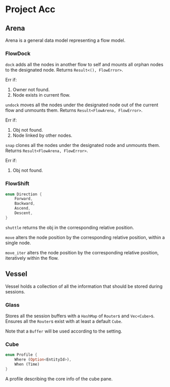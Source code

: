 # Project Acc

## Arena

Arena is a general data model representing a flow model.

### FlowDock

`dock` adds all the nodes in another flow to self and mounts all orphan nodes to the designated node. Returns `Result<(), FlowError>`.

Err if:
1. Owner not found.
2. Node exists in current flow.

`undock` moves all the nodes under the designated node out of the current flow and unmounts them. Returns `Result<FlowArena, FlowError>`. 

Err if:
1. Obj not found.
2. Node linked by other nodes.

`snap` clones all the nodes under the designated node and unmounts them. Returns `Result<FlowArena, FlowError>`.

Err if:
1. Obj not found.

### FlowShift

```rust
enum Direction {
    Forward,
    Backward,
    Ascend,
    Descent,
}
```

`shuttle` returns the obj in the corresponding relative position.

`move` alters the node position by the corresponding relative position, within a single node.

`move_iter` alters the node position by the corresponding relative position, iteratively within the flow.


## Vessel

Vessel holds a collection of all the information that should be stored during sessions. 

### Glass

Stores all the session buffers with a `HashMap` of `Router`s and `Vec<Cube>`s. Ensures all the `Router`s exist with at least a default `Cube`.

Note that a `Buffer` will be used according to the setting.

### Cube

```rust
enum Profile {
    Where (Option<EntityId>),
    When (Time)
}
```

A profile describing the core info of the cube pane. 


